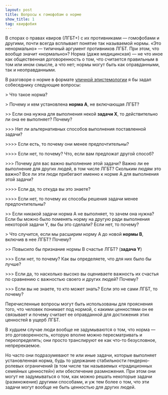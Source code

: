 ```yaml
---
layout: post
title: Вопросы к гомофобам о норме
show_title: 1
tag: квирфобия
---
```


В спорах о правах квиров (ЛГБТ+) с их противниками — гомофобами и другими, почти всегда всплывает понятие так называемой нормы. «Это ненормально» — типичный аргумент противников ЛГБТ. При этом, что вообще значит «нормально»? Норма (даже медицинская) — не что иное как общественная договоренность о том, что считается правильным в том или ином смысле, а что нет; нормы могут быть как оправданными, так и неоправданными. 

В разговоре о норме в формате [уличной эпистемологии](http://streetepistemology.ru/) я бы задал собеседнику следующие вопросы:

\> Что такое норма?

\> Почему и кем установлена **норма A**, не включающая ЛГБТ? 

\>> Если она нужна для выполнения некой **задачи X**, то действительно ли она ее выполняет? Почему?

\>>> Нет ли альтернативных способов выполнения поставленной задачи? 

\>>>> Если есть, то почему они менее предпочтительны?

\>>>> Если нет, то почему? Что, если вам предложат другой способ? 

\>>> Почему для вас важно выполнение этой задачи? Важно ли ее выполнение для других людей, в том числе ЛГБТ? Скольким людям это важно? Все ли эти люди прибегают именно к норме A для выполнения этой задачи?

\>>>> Если да, то откуда вы это знаете?

\>>>> Если нет, то почему их способы решения задачи менее предпочтительны? 

\>> Если никакой задачи норма A не выполняет, то зачем она нужна? Если бы можно было поменять норму на другую ради выполнения некоторой задачи Y, вы бы это сделали? Если нет, то почему?

\> Что случится, если мы расширим норму A до новой **нормы B**, включив в нее ЛГБТ? Почему?

\>> Повысило бы признание нормы B счастье ЛГБТ? (**задача Y**) 

\>>> Если нет, то почему? Как вы определяете, что для них было бы лучше? 

\>>> Если да, то насколько высоко вы оцениваете важность их счастья по сравнению с важностью своего и других людей? Почему?

\>>> Если вы не знаете, то кто может знать? Если это не сами ЛГБТ, то почему?

Перечисленные вопросы могут быть использованы для прояснения того, что человек понимает под нормой, с какими ценностями он ее связывает и почему считает ее оправданной для достижения этих ценностей в ущерб ЛГБТ. 

В худшем случае люди вообще не задумываются о том, что норма — это договоренность, которую вполне можно пересматривать и переопределять; они просто транслируют ее как что-то безусловное, непререкаемое.

Но часто они подразумевают те или иные задачи, которые выполняет установленная норма, будь то удержание стабильности гендерно-ролевых ограничений (в том числе так называемых «традиционных семейных ценностей») или обеспечение размножения. При этом они могут не задумываться о том, как можно решать некоторые задачи (размножение) другими способами, и уж тем более о том, что эти задачи могут вообще не быть ценностью для других людей.